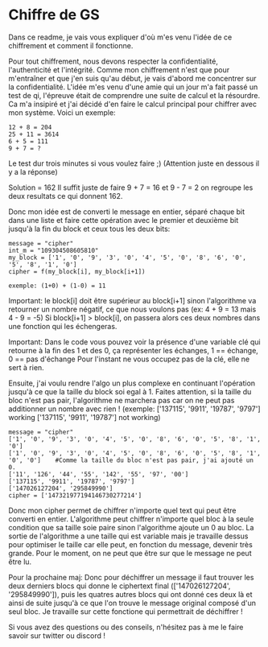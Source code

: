 # Chiffre de GS

Dans ce readme, je vais vous expliquer d'où m'es venu l'idée de ce chiffrement et comment il fonctionne.

Pour tout chiffrement, nous devons respecter la confidentialité, l'authenticité et l'intégrité. Comme mon chiffrement n'est que pour m'entraîner et que j'en suis qu'au début, je vais d'abord me concentrer sur la confidentialité. 
L'idée m'es venu d'une amie qui un jour m'a fait passé un test de qi, l'épreuve était de comprendre une suite de calcul et la résourdre. Ca m'a insipiré et j'ai décidé d'en faire le calcul principal pour chiffrer avec mon système. 
Voici un exemple:

```
12 + 8 = 204
25 + 11 = 3614
6 + 5 = 111
9 + 7 = ?
```

Le test dur trois minutes si vous voulez faire ;) (Attention juste en dessous il y a la réponse)

Solution = 162
Il suffit juste de faire 9 + 7 = 16 et 9 - 7 = 2 on regroupe les deux resultats ce qui donnent 162.

Donc mon idée est de converti le message en entier, séparé chaque bit dans une liste et faire cette opération avec le premier et deuxième bit jusqu'à la fin du block et ceux tous les deux bits:
```
message = "cipher"
int_m = "109304508605810"
my_block = ['1', '0', '9', '3', '0', '4', '5', '0', '8', '6', '0', '5', '8', '1', '0']
cipher = f(my_block[i], my_block[i+1])

exemple: (1+0) + (1-0) = 11
```

Important: le block[i] doit être supérieur au block[i+1] sinon l'algorithme va retourner un nombre négatif, ce que nous voulons pas (ex: 4 + 9 = 13 mais 4 - 9 = -5)
Si block[i+1] > block[i], on passera alors ces deux nombres dans une fonction qui les échengeras.

Important: Dans le code vous pouvez voir la présence d'une variable clé qui retourne à la fin des 1 et des 0, ça représenter les échanges, 1 == échange, 0 == pas d'échange
Pour l'instant ne vous occupez pas de la clé, elle ne sert à rien.

Ensuite, j'ai voulu rendre l'algo un plus complexe en continuant l'opération jusqu'à ce que la taille du block soi egal à 1.
Faites attention, si la taille du bloc n'est pas pair, l'algorithme ne marchera pas car on ne peut pas additionner un nombre avec rien !
(exemple: ['137115', '9911', '19787', '9797'] working
          ['137115', '9911', '19787']         not working)

```
message = "cipher"
['1', '0', '9', '3', '0', '4', '5', '0', '8', '6', '0', '5', '8', '1', '0']
['1', '0', '9', '3', '0', '4', '5', '0', '8', '6', '0', '5', '8', '1', '0', '0']    #Comme la taille du bloc n'est pas pair, j'ai ajouté un 0.
['11', '126', '44', '55', '142', '55', '97', '00']
['137115', '9911', '19787', '9797']
['147026127204', '295849990']
cipher = ['147321977194146730277214']
```
Donc mon cipher permet de chiffrer n'importe quel text qui peut être converti en entier. L'algorithme peut chiffrer n'importe quel bloc à la seule condition que sa taille soie paire sinon l'algorithme ajoute un 0 au bloc. La sortie de l'algorithme a une taille qui est variable mais je travaille dessus pour optimiser le taille car elle peut, en fonction du message, devenir très grande.
Pour le moment, on ne peut que être sur que le message ne peut être lu.

Pour la prochaine maj:
Donc pour déchiffrer un message il faut trouver les deux derniers blocs qui donne le ciphertext final (['147026127204', '295849990']), puis les quatres autres blocs qui ont donné ces deux là et ainsi de suite jusqu'à ce que l'on trouve le message original composé d'un seul bloc.
Je travaille sur cette fonctione qui permettrait de déchiffrer !

Si vous avez des questions ou des conseils, n'hésitez pas à me le faire savoir sur twitter ou discord !
